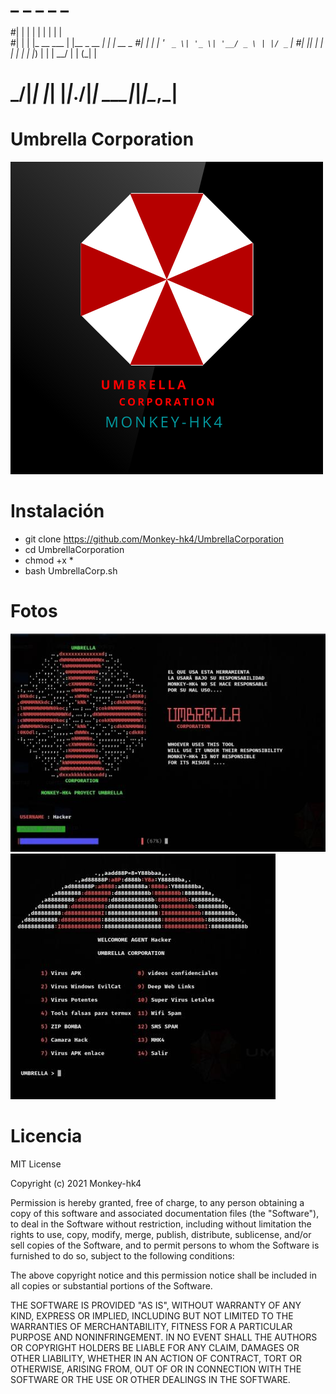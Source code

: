 # _   _           _              _ _       
#| | | |         | |            | | |      
#| | | |_ __ ___ | |__  _ __ ___| | | __ _ 
#| | | | '_ ` _ \| '_ \| '__/ _ \ | |/ _` |
#| |_| | | | | | | |_) | | |  __/ | | (_| |
# \___/|_| |_| |_|_.__/|_|  \___|_|_|\__,_|
                                          
                                          

# Umbrella Corporation
![sh](https://github.com/Monkey-hk4/UmbrellaCorporation/blob/main/Umbrella.png)


# Instalación
- git clone https://github.com/Monkey-hk4/UmbrellaCorporation
- cd UmbrellaCorporation
- chmod +x *
- bash UmbrellaCorp.sh


# Fotos
![sh](https://github.com/Monkey-hk4/UmbrellaCorporation/blob/main/IMG_20210310_124646.jpg)
![sh](https://github.com/Monkey-hk4/UmbrellaCorporation/blob/main/IMG_20210310_124700.jpg)

# Licencia
MIT License

Copyright (c) 2021 Monkey-hk4

Permission is hereby granted, free of charge, to any person obtaining a copy
of this software and associated documentation files (the "Software"), to deal
in the Software without restriction, including without limitation the rights
to use, copy, modify, merge, publish, distribute, sublicense, and/or sell
copies of the Software, and to permit persons to whom the Software is
furnished to do so, subject to the following conditions:

The above copyright notice and this permission notice shall be included in all
copies or substantial portions of the Software.

THE SOFTWARE IS PROVIDED "AS IS", WITHOUT WARRANTY OF ANY KIND, EXPRESS OR
IMPLIED, INCLUDING BUT NOT LIMITED TO THE WARRANTIES OF MERCHANTABILITY,
FITNESS FOR A PARTICULAR PURPOSE AND NONINFRINGEMENT. IN NO EVENT SHALL THE
AUTHORS OR COPYRIGHT HOLDERS BE LIABLE FOR ANY CLAIM, DAMAGES OR OTHER
LIABILITY, WHETHER IN AN ACTION OF CONTRACT, TORT OR OTHERWISE, ARISING FROM,
OUT OF OR IN CONNECTION WITH THE SOFTWARE OR THE USE OR OTHER DEALINGS IN THE
SOFTWARE.

